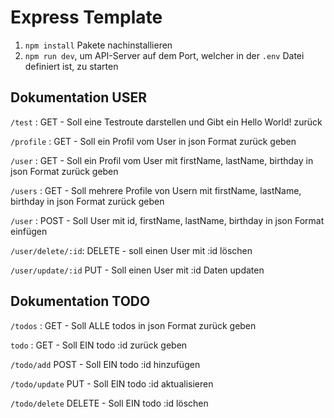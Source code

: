 # Express Template

1. `npm install` Pakete nachinstallieren
2. `npm run dev`, um API-Server auf dem Port, welcher in der `.env` Datei definiert ist, zu starten

## Dokumentation USER

`/test` : GET - Soll eine Testroute darstellen und Gibt ein Hello World! zurück

`/profile` : GET - Soll ein Profil vom User in json Format zurück geben

`/user` : GET - Soll ein Profil vom User mit firstName, lastName, birthday  in json Format zurück geben

`/users` : GET - Soll mehrere Profile von Usern mit firstName, lastName, birthday in json Format zurück geben

`/user` : POST - Soll User mit id, firstName, lastName, birthday in json Format einfügen

`/user/delete/:id`: DELETE - soll einen User mit :id löschen

`/user/update/:id`  PUT - Soll einen User mit :id Daten updaten


## Dokumentation TODO

`/todos` : GET - Soll ALLE todos in json Format zurück geben

`todo` : GET - Soll EIN todo :id zurück geben

`/todo/add` POST - Soll EIN todo :id hinzufügen

`/todo/update` PUT - Soll EIN todo :id aktualisieren

`/todo/delete` DELETE - Soll EIN todo :id löschen


